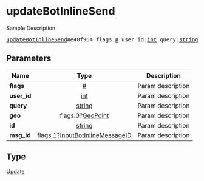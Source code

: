 # updateBotInlineSend

Sample Description

<pre>
<a href="../constructor/updateBotInlineSend.md">updateBotInlineSend</a>#e48f964 flags:<a href="../type/#.md">#</a> user_id:<a href="../type/int.md">int</a> query:<a href="../type/string.md">string</a> geo:flags.0?<a href="../type/GeoPoint.md">GeoPoint</a> id:<a href="../type/string.md">string</a> msg_id:flags.1?<a href="../type/InputBotInlineMessageID.md">InputBotInlineMessageID</a> = <a href="../type/Update.md">Update</a>;</pre>
## Parameters

| Name | Type | Description |
|------|:----:|-------------|
| **flags** | <a href="../type/#.md">#</a> | Param description |
| **user_id** | <a href="../type/int.md">int</a> | Param description |
| **query** | <a href="../type/string.md">string</a> | Param description |
| **geo** | flags.0?<a href="../type/GeoPoint.md">GeoPoint</a> | Param description |
| **id** | <a href="../type/string.md">string</a> | Param description |
| **msg_id** | flags.1?<a href="../type/InputBotInlineMessageID.md">InputBotInlineMessageID</a> | Param description |

## Type

<a href="../type/Update.md">Update</a>
